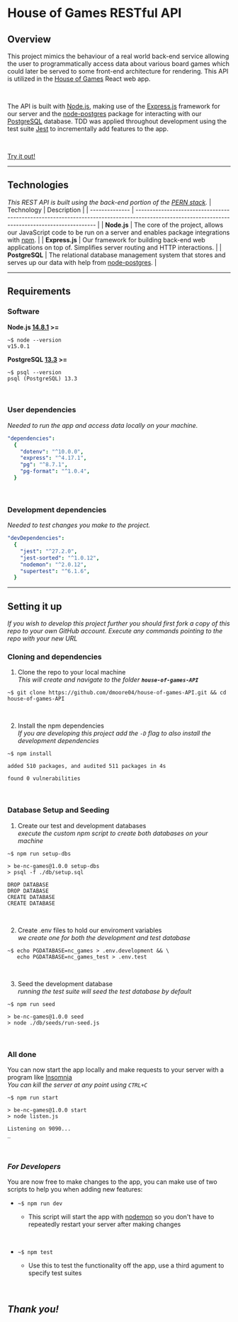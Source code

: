 # House of Games RESTful API

## Overview

This project mimics the behaviour of a real world back-end service allowing the user to programmatically access data about various board games which could later be served to some front-end architecture for rendering. This API is utilized in the [House of Games](https://github.com/dmoore04/house-of-games) React web app.

</br>

The API is built with [Node.js](https://nodejs.org/en/), making use of the [Express.js](https://expressjs.com/) framework for our server and the [node-postgres](https://node-postgres.com/) package for interacting with our [PostgreSQL](https://www.postgresql.org/) database. TDD was applied throughout development using the test suite [Jest](https://jestjs.io/) to incrementally add features to the app.

</br>

[Try it out!](https://board-games-api.herokuapp.com/api)

---

## Technologies

_This REST API is built using the back-end portion of the [PERN stack](https://www.geeksforgeeks.org/what-is-pern-stack/)._
| Technology | Description |
| -------------- | ---------------------------------------------------------------------------------------------------------------------------------------------- |
| **Node.js** | The core of the project, allows our JavaScript code to be run on a server and enables package integrations with [npm](https://www.npmjs.com/). |
| **Express.js** | Our framework for building back-end web applications on top of. Simplifies server routing and HTTP interactions. |
| **PostgreSQL** | The relational database management system that stores and serves up our data with help from [node-postgres](https://node-postgres.com/). |

---

## Requirements

### **Software**

**Node.js [14.8.1](https://nodejs.org/en/download/) >=**

```shell
~$ node --version
v15.0.1
```

**PostgreSQL [13.3](https://www.postgresql.org/docs/13/release-13-3.html) >=**

```shell
~$ psql --version
psql (PostgreSQL) 13.3
```

</br>

### **User dependencies**

_Needed to run the app and access data locally on your machine._

```yaml
"dependencies":
  {
    "dotenv": "^10.0.0",
    "express": "^4.17.1",
    "pg": "^8.7.1",
    "pg-format": "^1.0.4",
  }
```

</br>

### **Development dependencies**

_Needed to test changes you make to the project._

```yaml
"devDependencies":
  {
    "jest": "^27.2.0",
    "jest-sorted": "^1.0.12",
    "nodemon": "^2.0.12",
    "supertest": "^6.1.6",
  }
```

---

## Setting it up

_If you wish to develop this project further you should first fork a copy of this repo to your own GitHub account. Execute any commands pointing to the repo with your new URL_

### **Cloning and dependencies**

1. Clone the repo to your local machine </br>
   _This will create and navigate to the folder **`house-of-games-API`**_

```shell
~$ git clone https://github.com/dmoore04/house-of-games-API.git && cd house-of-games-API
```

</br>

2. Install the npm dependencies </br>
   _If you are developing this project add the `-D` flag to also install the development dependencies_

```shell
~$ npm install

added 510 packages, and audited 511 packages in 4s

found 0 vulnerabilities
```

</br>

### **Database Setup and Seeding**

1. Create our test and development databases </br>
   _execute the custom npm script to create both databases on your machine_

```shell
~$ npm run setup-dbs

> be-nc-games@1.0.0 setup-dbs
> psql -f ./db/setup.sql

DROP DATABASE
DROP DATABASE
CREATE DATABASE
CREATE DATABASE
```

</br>

2. Create .env files to hold our enviroment variables </br>
   _we create one for both the development and test database_

```shell
~$ echo PGDATABASE=nc_games > .env.development && \
   echo PGDATABASE=nc_games_test > .env.test
```

</br>

3. Seed the development database </br>
   _running the test suite will seed the test database by default_

```shell
~$ npm run seed

> be-nc-games@1.0.0 seed
> node ./db/seeds/run-seed.js
```

</br>

### **All done**

You can now start the app locally and make requests to your server with a program like [Insomnia](https://insomnia.rest/) </br>
_You can kill the server at any point using `CTRL+C`_

```shell
~$ npm run start

> be-nc-games@1.0.0 start
> node listen.js

Listening on 9090...
_
```

</br>

### _For Developers_

You are now free to make changes to the app, you can make use of two scripts to help you when adding new features:

- ```shell
  ~$ npm run dev
  ```

  - This script will start the app with [nodemon](https://www.npmjs.com/package/nodemon) so you don't have to repeatedly restart your server after making changes

    </br>

- ```shell
  ~$ npm test
  ```
  - Use this to test the functionality off the app, use a third agument to specify test suites

</br>

## **_Thank you!_**
